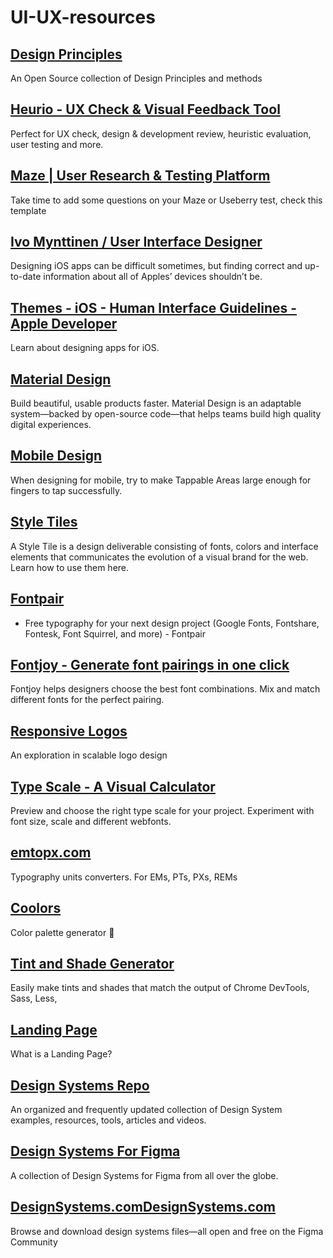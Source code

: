 # UI-UX-resources

## [Design Principles](https://principles.design/)
An Open Source collection of Design Principles and methods

## [Heurio - UX Check & Visual Feedback Tool](https://chrome.google.com/webstore/detail/heurio-ux-check-visual-fe/pjdbofhiijhapnmpgilkeammkanglfdj?hl=en)
Perfect for UX check, design & development review, heuristic evaluation, user testing and more.

## [Maze | User Research & Testing Platform](https://app.maze.co/maze-preview/mazes/39151520/)
Take time to add some questions on your Maze or Useberry test, check this template

## [Ivo Mynttinen / User Interface Designer](https://ivomynttinen.com/blog/ios-design-guidelines)
Designing iOS apps can be difficult sometimes, but finding correct and up-to-date information about all of Apples’ devices shouldn’t be.

## [Themes - iOS - Human Interface Guidelines - Apple Developer](https://developer.apple.com/design/human-interface-guidelines/ios)
Learn about designing apps for iOS.

## [Material Design](https://material.io/)
Build beautiful, usable products faster. Material Design is an adaptable system—backed by open-source code—that helps teams build high quality digital experiences.

## [Mobile Design](https://secretsauce.esc.design/mobile-design)
When designing for mobile, try to make Tappable Areas large enough for fingers to tap successfully.

## [Style Tiles](http://styletil.es/)
A Style Tile is a design deliverable consisting of fonts, colors and interface elements that communicates the evolution of a visual brand for the web. Learn how to use them here.

## [Fontpair](https://www.fontpair.co/)
- Free typography for your next design project (Google Fonts, Fontshare, Fontesk, Font Squirrel, and more) - Fontpair

## [Fontjoy - Generate font pairings in one click](https://fontjoy.com/)
Fontjoy helps designers choose the best font combinations. Mix and match different fonts for the perfect pairing.

## [Responsive Logos](http://responsivelogos.co.uk/)
An exploration in scalable logo design

## [Type Scale - A Visual Calculator](https://type-scale.com/)
Preview and choose the right type scale for your project. Experiment with font size, scale and different webfonts.

## [emtopx.com](https://emtopx.com/)
Typography units converters. For EMs, PTs, PXs, REMs

## [Coolors](https://coolors.co/)
Color palette generator :art:

## [Tint and Shade Generator](https://maketintsandshades.com/)
Easily make tints and shades that match the output of Chrome DevTools, Sass, Less,

## [Landing Page](https://secretsauce.esc.design/landing-page)
What is a Landing Page?

## [Design Systems Repo](https://designsystemsrepo.com/)
An organized and frequently updated collection of Design System examples, resources, tools, articles and videos.

## [Design Systems For Figma](https://www.designsystemsforfigma.com/)
A collection of Design Systems for Figma from all over the globe. 

## [DesignSystems.comDesignSystems.com](https://www.designsystems.com/open-design-systems/)
Browse and download design systems files—all open and free on the Figma Community



